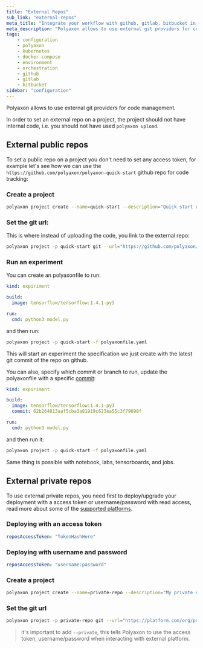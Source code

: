 ```yaml
---
title: "External Repos"
sub_link: "external-repos"
meta_title: "Integrate your workflow with github, gitlab, bitbucket in Polyaxon - Configuration"
meta_description: "Polyaxon allows to use external git providers for code management."
tags:
    - configuration
    - polyaxon
    - kubernetes
    - docker-compose
    - environment
    - orchestration
    - github
    - gitlab
    - bitbucket
sidebar: "configuration"
---
```


Polyaxon allows to use external git providers for code management. 

In order to set an external repo on a project, the project should not have internal code, i.e. you should not have used `polyaxon upload`.  

## External public repos

To set a public repo on a project you don't need to set any access token, 
for example let's see how we can use the `https://github.com/polyaxon/polyaxon-quick-start` github repo for code tracking:

### Create a project

```bash
polyaxon project create --name=quick-start --description="Quick start using an external repo."
``` 

### Set the git url:

This is where instead of uploading the code, you link to the external repo:

```bash
polyaxon project -p quick-start git --url="https://github.com/polyaxon/polyaxon-quick-start"
```

### Run an experiment


You can create an polyaxonfile to run:

```yaml
kind: expiriment

build:
  image: tensorflow/tensorflow:1.4.1-py3

run:
  cmd: python3 model.py
```

and then run:

```bash
polyaxon project -p quick-start -f polyaxonfile.yaml
```

This will start an experiment the specification we just create with the latest git commit of the repo on github.

You can also, specify which commit or branch to run, update the polyaxonfile with a specific [commit](https://github.com/polyaxon/polyaxon-quick-start/commit/62b264813aaf5cba3a81919c623ea55c3f79698f):


```yaml
kind: expiriment

build:
  image: tensorflow/tensorflow:1.4.1-py3
  commit: 62b264813aaf5cba3a81919c623ea55c3f79698f

run:
  cmd: python3 model.py
```

and then run it:

```bash
polyaxon project -p quick-start -f polyaxonfile.yaml
```

Same thing is possible with notebook, labs, tensorboards, and jobs.

## External private repos

To use external private repos, you need first to deploy/upgrade your deployment with a access token or username/password with read access, 
read more about some of the [supported platforms](/integrations/scm/).


### Deploying with an access token

```yaml
reposAccessToken: "TokenHashHere"
```

### Deploying with username and password

```yaml
reposAccessToken: "username:password"
```

### Create a project

```bash
polyaxon project create --name=private-repo --description="My private external repo."
``` 

### Set the git url

```bash
polyaxon project -p private-repo git --url="https://platform.com/org/private-repo" --private
```

> it's important to add `--private`, this tells Polyaxon to use the access token, username/password when interacting with external platform.
